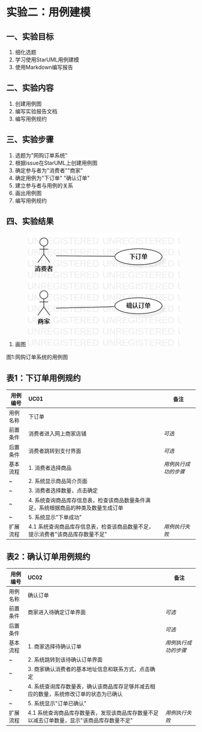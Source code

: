 # 实验二：用例建模 

## 一、实验目标

1. 细化选题
2. 学习使用StarUML用例建模
3. 使用Markdown编写报告

## 二、实验内容

1. 创建用例图
2. 编写实验报告文档
3. 编写用例规约

## 三、实验步骤

1. 选题为"网购订单系统"
2. 根据issue在StarUML上创建用例图
3. 确定参与者为"消费者""商家"
4. 确定用例为"下订单" "确认订单"
5. 建立参与者与用例的关系
6. 画出用例图
7. 编写用例规约

## 四、实验结果

1. 画图
![用例图](./Lab2_UseCaseDiagram.jpg)

图1:网购订单系统的用例图

## 表1：下订单用例规约 

用例编号  | UC01 | 备注  
-|:-|-  
用例名称  | 下订单  |   
前置条件  | 消费者进入网上商家店铺  | *可选*   
后置条件  | 消费者跳转到支付界面  | *可选*   
基本流程  | 1. 消费者选择商品  |*用例执行成功的步骤*    
~| 2. 系统显示商品简介页面  |   
~| 3. 消费者选择数量，点击确定  |   
~| 4. 系统查询商品库存信息表，检查该商品数量条件满足，系统根据商品的种类及数量生成订单  |   
~| 5. 系统显示"下单成功"  |  
扩展流程  | 4.1 系统查询商品库存信息表，检查该商品数量不足，提示消费者"该商品库存数量不足" |*用例执行失败*    

## 表2：确认订单用例规约  

用例编号  | UC02 | 备注  
-|:-|-  
用例名称  | 确认订单  |   
前置条件  | 商家进入待确定订单界面  | *可选*   
后置条件  |   | *可选*   
基本流程  | 1. 商家选择待确认订单  |*用例执行成功的步骤*    
~| 2. 系统跳转到该待确认订单界面  |   
~| 3. 商家确认消费者的基本地址信息和联系方式，点击确定  |   
~| 4. 系统查询库存数量表，确认该商品库存足够并减去相应的数量，系统修改订单的状态为已确认 |   
~| 5. 系统显示"订单已确认"  |  
扩展流程  | 4.1 系统查询商品库存数量表，发现该商品库存数量不足以减去订单数量，显示"该商品库存数量不足"  |*用例执行失败*    
